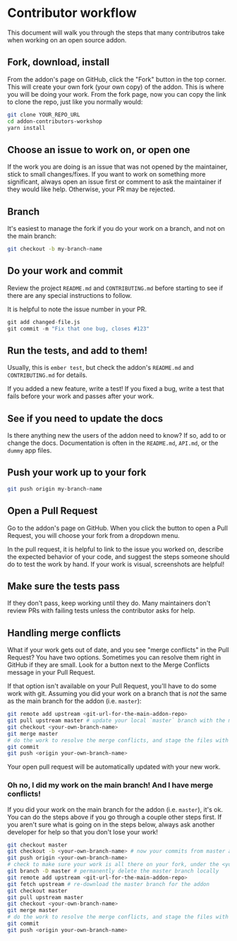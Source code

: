 # Contributor workflow

This document will walk you through the steps that many contributros take when working on an open source addon.

## Fork, download, install

From the addon's page on GitHub, click the "Fork" button in the top corner.
This will create your own fork (your own copy) of the addon. This is where you will be doing your work. From the fork page, now you can copy the link to clone the repo, just like you normally would:

```sh
git clone YOUR_REPO_URL
cd addon-contributors-workshop
yarn install
```

## Choose an issue to work on, or open one

If the work you are doing is an issue that was not opened by the maintainer, stick to small changes/fixes.
If you want to work on something more significant, always open an issue first or comment to ask the maintainer if they would like help. Otherwise, your PR may be rejected.

## Branch

It's easiest to manage the fork if you do your work on a branch, and not on the main branch:

```sh
git checkout -b my-branch-name
```

## Do your work and commit

Review the project `README.md` and `CONTRIBUTING.md` before starting to see if there
are any special instructions to follow.

It is helpful to note the issue number in your PR.

```s
git add changed-file.js
git commit -m "Fix that one bug, closes #123"
```

## Run the tests, and add to them!

Usually, this is `ember test`, but check the addon's `README.md` and `CONTRIBUTING.md` for details.

If you added a new feature, write a test!
If you fixed a bug, write a test that fails before your work and passes after your work.

## See if you need to update the docs

Is there anything new the users of the addon need to know? If so, add to or change the docs.
Documentation is often in the `README.md`, `API.md`, or the `dummy` app files.

## Push your work up to your fork

```sh
git push origin my-branch-name
```

## Open a Pull Request

Go to the addon's page on GitHub. When you click the button to open a Pull Request, you will choose your fork from a dropdown menu.

In the pull request, it is helpful to link to the issue you worked on, describe the expected behavior of your code, and suggest the steps someone should do to test the work by hand. If your work is visual, screenshots are helpful!

## Make sure the tests pass

If they don't pass, keep working until they do. Many maintainers don't review PRs with failing tests unless the contributor asks for help.

## Handling merge conflicts

What if your work gets out of date, and you see "merge conflicts" in the Pull Request? You have two options. Sometimes you can resolve them right in GitHub if they are small. Look for a button next to the Merge Conflicts message in your Pull Request.

If that option isn't available on your Pull Request, you'll have to do some work with git. Assuming you did your work on a branch that is _not_ the same as the main branch for the addon (i.e. `master`):

```sh
git remote add upstream <git-url-for-the-main-addon-repo>
git pull upstream master # update your local `master` branch with the main addon code's `master`
git checkout <your-own-branch-name>
git merge master
# do the work to resolve the merge conflicts, and stage the files with git add
git commit
git push <origin your-own-branch-name>
```

Your open pull request will be automatically updated with your new work.

### Oh no, I did my work on the main branch! And I have merge conflicts!

If you did your work on the main branch for the addon (i.e. `master`), it's ok. You can do the steps above if you go through a couple other steps first.
If you aren't sure what is going on in the steps below, always ask another developer for help so that you don't lose your work!

```sh
git checkout master
git checkout -b <your-own-branch-name> # now your commits from master are copied onto this branch
git push origin <your-own-branch-name>
# check to make sure your work is all there on your fork, under the <your-own-branch-name> branch. The next step is destructive and if your work isn't safe on that branch on GitHub, it could be lost!
git branch -D master # permanently delete the master branch locally
git remote add upstream <git-url-for-the-main-addon-repo>
git fetch upstream # re-download the master branch for the addon
git checkout master
git pull upstream master
git checkout <your-own-branch-name>
git merge master
# do the work to resolve the merge conflicts, and stage the files with git add
git commit
git push <origin your-own-branch-name>
```
